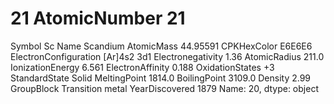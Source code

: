 # 21 AtomicNumber                           21
Symbol                                 Sc
Name                             Scandium
AtomicMass                       44.95591
CPKHexColor                        E6E6E6
ElectronConfiguration         [Ar]4s2 3d1
Electronegativity                    1.36
AtomicRadius                        211.0
IonizationEnergy                    6.561
ElectronAffinity                    0.188
OxidationStates                        +3
StandardState                       Solid
MeltingPoint                       1814.0
BoilingPoint                       3109.0
Density                              2.99
GroupBlock               Transition metal
YearDiscovered                       1879
Name: 20, dtype: object